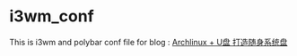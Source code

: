 # i3wm_conf
This is i3wm and polybar conf file for blog : [Archlinux + U盘 打造随身系统盘](https://blog.romichan.me/2023/01/09/Archlinux%20+%20U%E7%9B%98%20%E6%89%93%E9%80%A0%E9%9A%8F%E8%BA%AB%E7%B3%BB%E7%BB%9F%E7%9B%98/)
